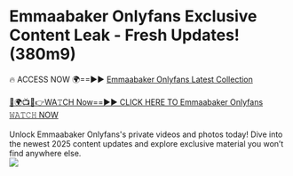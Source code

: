 # Emmaabaker Onlyfans Exclusive Content Leak - Fresh Updates! (380m9)

🔥 ACCESS NOW 🌍==►► <a href="https://tinyurl.com/kvy9nzfs" rel="nofollow">Emmaabaker Onlyfans Latest Collection</a>
<br><br>
[🔴🌍📺📱👉WA𝚃CH Now==►► CLICK HERE TO Emmaabaker Onlyfans 𝚆𝙰𝚃𝙲𝙷 NOW](https://tinyurl.com/kvy9nzfs)
<br><br>
Unlock Emmaabaker Onlyfans's private videos and photos today! Dive into the newest 2025 content updates and explore exclusive material you won’t find anywhere else.
<br>
<a href="https://tinyurl.com/kvy9nzfs" rel="nofollow" data-target="animated-image.originalLink"><img src="https://camo.githubusercontent.com/8a4f000d20f83aca3bf7ec5f350d767afa0574a8a352519fd8cfa583a6f93a33/68747470733a2f2f692e696d6775722e636f6d2f644a486b345a712e676966" data-canonical-src="https://i.imgur.com/dJHk4Zq.gif" style="max-width: 100%; display: inline-block;" data-target="animated-image.originalImage"></a>
<br>
